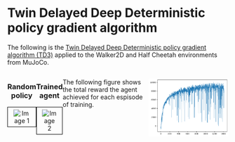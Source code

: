 # Twin Delayed Deep Deterministic policy gradient algorithm

The following is the [Twin Delayed Deep Deterministic policy
gradient algorithm (TD3)](https://proceedings.mlr.press/v80/fujimoto18a/fujimoto18a.pdf) applied to the Walker2D and Half Cheetah environments from MuJoCo.

<div style="display: flex;">

  <div style="flex: 1; text-align: center;">
    <h3>Random policy</h3>
    <div style="border: 1px solid black; padding: 5px; display: inline-block">
      <img src="Cheetah results/Random Agent.gif" alt="Image 1" style="max-width: 70%; width: 400px;">
    </div>
  </div>

  <div style="flex: 1; text-align: center;">
    <h3>Trained agent</h3>
    <div style="border: 1px solid black; padding: 5px;; display: inline-block">
      <img src="Cheetah results/Trained Agent.gif" alt="Image 2" style="max-width: 70%; width: 400px;">
    </div>
  </div>
  
  The following figure shows the total reward the agent achieved for each espisode of training.

  ![Results](https://github.com/MattZackey/TD3/blob/main/Cheetah%20results/Training%20results.png?raw=true)
